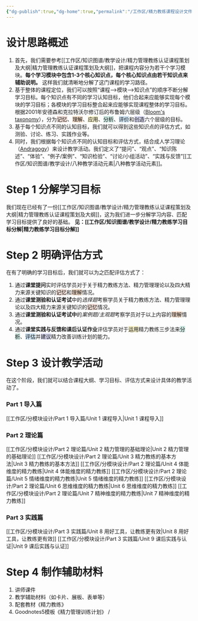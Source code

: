 ```yaml
---
{"dg-publish":true,"dg-home":true,"permalink":"/工作区/精力教练课程设计文件/","tags":["gardenEntry"],"dgPassFrontmatter":true,"noteIcon":"","created":"","updated":""}
---
```


# 设计思路概述
1. 首先，我们需要参考[[工作区/知识图谱/教学设计/精力管理教练认证课程策划及大纲\|精力管理教练认证课程策划及大纲]]，把课程内容分为若干个学习模块。**每个学习模块中包含1-3个核心知识点，每个核心知识点由若干知识点来辅助说明。** 这样我们就清晰地分解了这门课程的学习路径。
2. 基于整体的课程定位，我们可以按照“课程-->模块-->知识点”的顺序不断分解学习目标。每个知识点有不同的学习认知目标，他们合起来应能够实现每个模块的学习目标；各模块的学习目标整合起来应能够实现课程整体的学习目标。根据2001年安德森和克拉特沃尔修订后的布鲁姆六层级（[Bloom's taxonomy](https://en.wikipedia.org/wiki/Bloom%27s_taxonomy)），分为<span style="background:rgba(163, 67, 31, 0.2)">记忆</span>、<span style="background:rgba(240, 107, 5, 0.2)">理解</span>、<span style="background:rgba(240, 200, 0, 0.2)">应用</span>、<span style="background:rgba(3, 135, 102, 0.2)">分析</span>、<span style="background:rgba(5, 117, 197, 0.2)">评价</span>和<span style="background:rgba(74, 82, 199, 0.2)">创造</span>六个层级的目标。
3. 基于每个知识点不同的认知目标，我们就可以得到这些知识点的评估方式，如测验、讨论、练习、实践作业等。
4. 同时，我们根据每个知识点不同的认知目标和评估方式，结合成人学习理论（[Andragogy](https://en.wikipedia.org/wiki/Andragogy)）来设计教学活动。我们定义了“提问”、“观点”、“知识陈述”、“体验”、“例子/案例”、“知识检验”、“讨论/小组活动”、“实践与反馈”[[工作区/知识图谱/教学设计/八种教学活动元素\|八种教学活动元素]]。
# Step 1 分解学习目标
我们现在已经有了一份[[工作区/知识图谱/教学设计/精力管理教练认证课程策划及大纲\|精力管理教练认证课程策划及大纲]]，这为我们进一步分解学习内容、匹配学习目标提供了良好的基础。
**见：[[工作区/知识图谱/教学设计/精力教练学习目标分解\|精力教练学习目标分解]]**
# Step 2 明确评估方式
在有了明确的学习目标后，我们就可以为之匹配评估方式了：
1. 通过**课堂提问**实时评估学员对于关于精力教练方法、精力管理理论以及四大精力来源关键知识的<span style="background:rgba(163, 67, 31, 0.2)">记忆</span>和<span style="background:rgba(240, 107, 5, 0.2)">理解</span>情况。
2. 通过**课堂测验和认证考试**中的*选择题*考察学员关于精力教练方法、精力管理理论以及四大精力来源关键知识的<span style="background:rgba(163, 67, 31, 0.2)">记忆</span>情况。
3. 通过**课堂测验和认证考试中**的*案例题/主观题*考察学员对于以上内容的<span style="background:rgba(240, 107, 5, 0.2)">理解</span>情况。
4. 通过**课堂实践与反馈和课后认证作业**评估学员对于<span style="background:rgba(240, 200, 0, 0.2)">运用</span>精力教练三步法来<span style="background:rgba(3, 135, 102, 0.2)">分析</span>、<span style="background:rgba(5, 117, 197, 0.2)">评估</span>并<span style="background:rgba(74, 82, 199, 0.2)">建议</span>精力改善训练计划的能力。
# Step 3 设计教学活动
在这个阶段，我们就可以结合课程大纲、学习目标、评估方式来设计具体的教学活动了。
### Part 1 导入篇
[[工作区/分模块设计/Part 1 导入篇/Unit 1 课程导入\|Unit 1 课程导入]]
### Part 2 理论篇
[[工作区/分模块设计/Part 2 理论篇/Unit 2 精力管理的基础理论\|Unit 2 精力管理的基础理论]]
[[工作区/分模块设计/Part 2 理论篇/Unit 3 精力教练的基本方法\|Unit 3 精力教练的基本方法]]
[[工作区/分模块设计/Part 2 理论篇/Unit 4 体能维度的精力教练\|Unit 4 体能维度的精力教练]]
[[工作区/分模块设计/Part 2 理论篇/Unit 5 情绪维度的精力教练\|Unit 5 情绪维度的精力教练]]
[[工作区/分模块设计/Part 2 理论篇/Unit 6 思维维度的精力教练\|Unit 6 思维维度的精力教练]]
[[工作区/分模块设计/Part 2 理论篇/Unit 7 精神维度的精力教练\|Unit 7 精神维度的精力教练]]
### Part 3 实践篇
[[工作区/分模块设计/Part 3 实践篇/Unit 8 用好工具，让教练更有效\|Unit 8 用好工具，让教练更有效]]
[[工作区/分模块设计/Part 3 实践篇/Unit 9 课后实践与认证\|Unit 9 课后实践与认证]]
# Step 4 制作辅助材料
1. 讲师课件
2. 教学辅助材料（如卡片、展板、表单等）
3. 配套教材《精力教练》
4. Goodnotes5模板《精力管理训练计划》
/